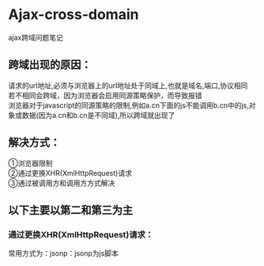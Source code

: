 # Ajax-cross-domain
ajax跨域问题笔记

## 跨域出现的原因：
请求的url地址,必须与浏览器上的url地址处于同域上,也就是域名,端口,协议相同<br>
若不相同会跨域，因为浏览器会启用同源策略保护，而导致报错<br>
浏览器对于javascript的同源策略的限制,例如a.cn下面的js不能调用b.cn中的js,对象或数据(因为a.cn和b.cn是不同域),所以跨域就出现了<br>
## 解决方式：
①浏览器限制<br>
②通过更换XHR(XmlHttpRequest)请求<br>
③通过被调用方和调用方方式解决<br>
## 以下主要以第二和第三为主
### 通过更换XHR(XmlHttpRequest)请求：
常用方式为：jsonp：jsonp为js脚本<script>，因为JSONP之所以能够用来解决跨域方案,主要是因为 <script> 脚本拥有跨域能力。<br>
但是后台需要改动需要继承 AbstractJsonpResponseBodyAdvice类 构造方法调用父类来实现后台默认的协议（前后端默认为callback）<br>
	
	
#### jsonp缺点:
1.服务器需要改动<br>
2.只支持get请求，不支持post请求<br>
3.发送的不是XHR请求，最好通过解决URL跨域比较好<br>
		
### 通过被调用方和调用方方式解决：
#### 被调用方方式:
可以通过filter实现，若为简单协议：即方法为：post,get,head,请求header里面无自定义头，且Content-Type为以下几种：<br>
text/plain,multipart/form-data,application/x-www-form-urlencoded<br>
在filter中：<br>



	




